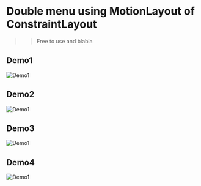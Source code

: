 # Double menu using MotionLayout of ConstraintLayout

>> Free to use and blabla

## Demo1
![Demo1](https://github.com/DonizeteVida/double_menu_android/blob/master/demo1.gif)

## Demo2
![Demo1](https://github.com/DonizeteVida/double_menu_android/blob/master/demo2.gif)

## Demo3
![Demo1](https://github.com/DonizeteVida/double_menu_android/blob/master/demo3.gif)

## Demo4
![Demo1](https://github.com/DonizeteVida/double_menu_android/blob/master/demo4.gif)

